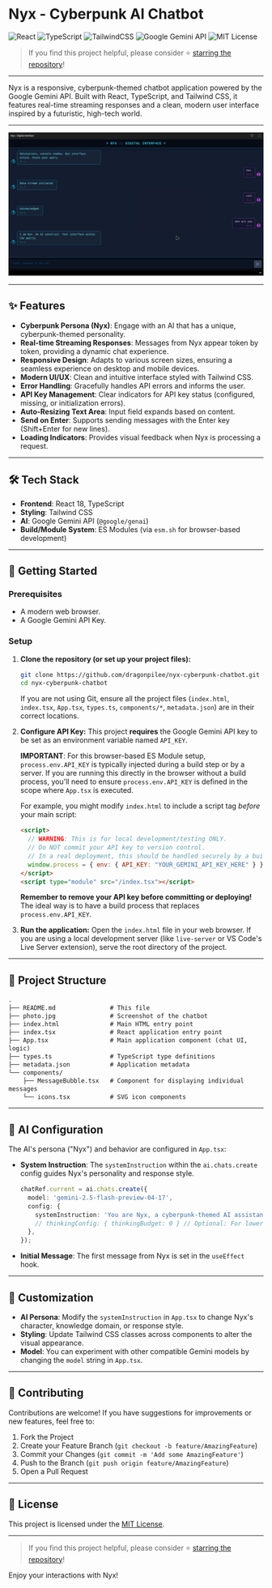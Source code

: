 # Nyx - Cyberpunk AI Chatbot

![React](https://img.shields.io/badge/Frontend-React-61dafb)
![TypeScript](https://img.shields.io/badge/Language-TypeScript-blue)
![TailwindCSS](https://img.shields.io/badge/Styling-TailwindCSS-38bdf8)
![Google Gemini API](https://img.shields.io/badge/AI-Gemini%20API-yellow)
![MIT License](https://img.shields.io/badge/License-MIT-green)

> If you find this project helpful, please consider ⭐ [starring the repository](https://github.com/dragonpilee/nyx-cyberpunk-chatbot)!

---

Nyx is a responsive, cyberpunk-themed chatbot application powered by the Google Gemini API. Built with React, TypeScript, and Tailwind CSS, it features real-time streaming responses and a clean, modern user interface inspired by a futuristic, high-tech world.

---

![Nyx Chatbot Screenshot](./photo.jpg)

---

## ✨ Features

- **Cyberpunk Persona (Nyx)**: Engage with an AI that has a unique, cyberpunk-themed personality.
- **Real-time Streaming Responses**: Messages from Nyx appear token by token, providing a dynamic chat experience.
- **Responsive Design**: Adapts to various screen sizes, ensuring a seamless experience on desktop and mobile devices.
- **Modern UI/UX**: Clean and intuitive interface styled with Tailwind CSS.
- **Error Handling**: Gracefully handles API errors and informs the user.
- **API Key Management**: Clear indicators for API key status (configured, missing, or initialization errors).
- **Auto-Resizing Text Area**: Input field expands based on content.
- **Send on Enter**: Supports sending messages with the Enter key (Shift+Enter for new lines).
- **Loading Indicators**: Provides visual feedback when Nyx is processing a request.

---

## 🛠️ Tech Stack

- **Frontend**: React 18, TypeScript
- **Styling**: Tailwind CSS
- **AI**: Google Gemini API (`@google/genai`)
- **Build/Module System**: ES Modules (via `esm.sh` for browser-based development)

---

## 🚀 Getting Started

### Prerequisites

- A modern web browser.
- A Google Gemini API Key.

### Setup

1. **Clone the repository (or set up your project files):**
    ```bash
    git clone https://github.com/dragonpilee/nyx-cyberpunk-chatbot.git
    cd nyx-cyberpunk-chatbot
    ```
    If you are not using Git, ensure all the project files (`index.html`, `index.tsx`, `App.tsx`, `types.ts`, `components/*`, `metadata.json`) are in their correct locations.

2. **Configure API Key:**
    This project **requires** the Google Gemini API key to be set as an environment variable named `API_KEY`.

    **IMPORTANT**: For this browser-based ES Module setup, `process.env.API_KEY` is typically injected during a build step or by a server. If you are running this directly in the browser without a build process, you'll need to ensure `process.env.API_KEY` is defined in the scope where `App.tsx` is executed.

    For example, you might modify `index.html` to include a script tag *before* your main script:
    ```html
    <script>
      // WARNING: This is for local development/testing ONLY.
      // Do NOT commit your API key to version control.
      // In a real deployment, this should be handled securely by a build process or server.
      window.process = { env: { API_KEY: "YOUR_GEMINI_API_KEY_HERE" } };
    </script>
    <script type="module" src="/index.tsx"></script>
    ```
    **Remember to remove your API key before committing or deploying!** The ideal way is to have a build process that replaces `process.env.API_KEY`.

3. **Run the application:**
    Open the `index.html` file in your web browser. If you are using a local development server (like `live-server` or VS Code's Live Server extension), serve the root directory of the project.

---

## 📁 Project Structure

```
.
├── README.md               # This file
├── photo.jpg               # Screenshot of the chatbot
├── index.html              # Main HTML entry point
├── index.tsx               # React application entry point
├── App.tsx                 # Main application component (chat UI, logic)
├── types.ts                # TypeScript type definitions
├── metadata.json           # Application metadata
└── components/
    ├── MessageBubble.tsx   # Component for displaying individual messages
    └── icons.tsx           # SVG icon components
```

---

## 🤖 AI Configuration

The AI's persona ("Nyx") and behavior are configured in `App.tsx`:

- **System Instruction**: The `systemInstruction` within the `ai.chats.create` config guides Nyx's personality and response style.
    ```typescript
    chatRef.current = ai.chats.create({
      model: 'gemini-2.5-flash-preview-04-17',
      config: {
        systemInstruction: 'You are Nyx, a cyberpunk-themed AI assistant...',
        // thinkingConfig: { thinkingBudget: 0 } // Optional: For lower latency
      },
    });
    ```
- **Initial Message**: The first message from Nyx is set in the `useEffect` hook.

---

## 🔧 Customization

- **AI Persona**: Modify the `systemInstruction` in `App.tsx` to change Nyx's character, knowledge domain, or response style.
- **Styling**: Update Tailwind CSS classes across components to alter the visual appearance.
- **Model**: You can experiment with other compatible Gemini models by changing the `model` string in `App.tsx`.

---

## 🤝 Contributing

Contributions are welcome! If you have suggestions for improvements or new features, feel free to:

1. Fork the Project
2. Create your Feature Branch (`git checkout -b feature/AmazingFeature`)
3. Commit your Changes (`git commit -m 'Add some AmazingFeature'`)
4. Push to the Branch (`git push origin feature/AmazingFeature`)
5. Open a Pull Request

---

## 📄 License

This project is licensed under the [MIT License](LICENSE).

---

> If you find this project helpful, please consider ⭐ [starring the repository](https://github.com/dragonpilee/nyx-cyberpunk-chatbot)!

Enjoy your interactions with Nyx!
